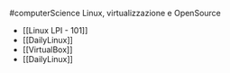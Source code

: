 #computerScience 
Linux, virtualizzazione e OpenSource
- [[Linux LPI - 101]]
- [[DailyLinux]]
- [[VirtualBox]]
- [[DailyLinux]]
